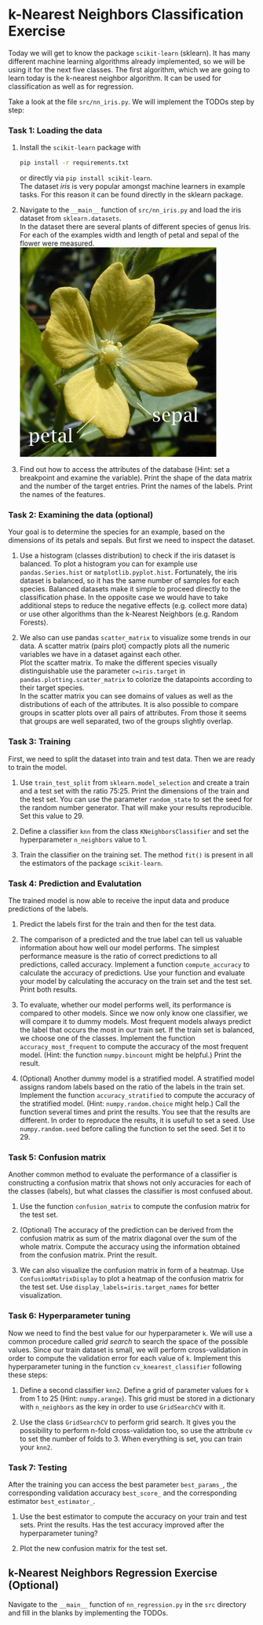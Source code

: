 # k-Nearest Neighbors Classification Exercise

Today we will get to know the package `scikit-learn` (sklearn). It has many different machine learning algorithms already implemented, so we will be using it for the next five classes. The first algorithm, which we are going to learn today is the k-nearest neighbor algorithm. It can be used for classification as well as for regression.

Take a look at the file `src/nn_iris.py`. We will implement the TODOs step by step:

### Task 1: Loading the data

1. Install the `scikit-learn` package with
   ```bash
   pip install -r requirements.txt
   ```  
   or directly via `pip install scikit-learn`.  
   The dataset <em>iris</em> is very popular amongst machine learners in example tasks. For this reason it can be found directly in the sklearn package.

2. Navigate to the `__main__` function of `src/nn_iris.py` and load the iris dataset from `sklearn.datasets`.  
   In the dataset there are several plants of different species of genus Iris. For each of the examples width and length of petal and sepal of the flower were measured.  
   ![A petal and a sepal of a flower (Wikipedia)](./figures/Petal_sepal.jpg)

3. Find out how to access the attributes of the database (Hint: set a breakpoint and examine the variable). Print the shape of the data matrix and the number of the target entries. Print the names of the labels. Print the names of the features.

### Task 2: Examining the data (optional)

Your goal is to determine the species for an example, based on the dimensions of its petals and sepals. But first we need to inspect the dataset.

1. Use a histogram (classes distribution) to check if the iris dataset is balanced. To plot a histogram you can for example use `pandas.Series.hist` or `matplotlib.pyplot.hist`.
   Fortunately, the iris dataset is balanced, so it has the same number of samples for each species. Balanced datasets make it simple to proceed directly to the classification phase. In the opposite case we would have to take additional steps to reduce the negative effects (e.g. collect more data) or use other algorithms than the k-Nearest Neighbors (e.g. Random Forests).

2. We also can use pandas `scatter_matrix` to visualize some trends in our data. A scatter matrix (pairs plot) compactly plots all the numeric variables we have in a dataset against each other.  
   Plot the scatter matrix. To make the different species visually distinguishable use the parameter `c=iris.target` in `pandas.plotting.scatter_matrix` to colorize the datapoints according to their target species.  
   In the scatter matrix you can see domains of values as well as the distributions of each of the attributes. It is also possible to compare groups in scatter plots over all pairs of attributes. From those it seems that groups are well separated, two of the groups slightly overlap. 

### Task 3: Training

First, we need to split the dataset into train and test data. Then we are ready to train the model.

1. Use `train_test_split` from `sklearn.model_selection` and create a train and a test set with the ratio 75:25. Print the dimensions of the train and the test set. You can use the parameter `random_state` to set the seed for the random number generator. That will make your results reproducible. Set this value to 29.

2. Define a classifier `knn` from the class `KNeighborsClassifier` and set the hyperparameter `n_neighbors` value to 1.

3. Train the classifier on the training set. The method `fit()` is present in all the estimators of the package `scikit-learn`.

### Task 4: Prediction and Evalutation

The trained model is now able to receive the input data and produce predictions of the labels.
1. Predict the labels first for the train and then for the test data. 

2. The comparison of a predicted and the true label can tell us valuable information about how well our model performs. The simplest performance measure is the ratio of correct predictions to all predictions, called accuracy. Implement a function `compute_accuracy` to calculate the accuracy of predictions. Use your function and evaluate your model by calculating the accuracy on the train set and the test set. Print both results.

3. To evaluate, whether our model performs well, its performance is compared to other models. Since we now only know one classifier, we will compare it to dummy models. Most frequent models always predict the label that occurs the most in our train set. If the train set is balanced, we choose one of the classes. Implement the function `accuracy_most_frequent` to compute the accuracy of the most frequent model. (Hint: the function `numpy.bincount` might be helpful.) Print the result.

4. (Optional) Another dummy model is a stratified model. A stratified model assigns random labels based on the ratio of the labels in the train set. Implement the function `accuracy_stratified` to compute the accuracy of the stratified model. (Hint: `numpy.random.choice` might help.) Call the function several times and print the results. You see that the results are different. In order to reproduce the results, it is usefull to set a seed. Use `numpy.random.seed` before calling the function to set the seed. Set it to 29. 

### Task 5: Confusion matrix

Another common method to evaluate the performance of a classifier is constructing a confusion matrix that shows not only accuracies for each of the classes (labels), but what classes the classifier is most confused about.

1. Use the function `confusion_matrix` to compute the confusion matrix for the test set.

2. (Optional) The accuracy of the prediction can be derived from the confusion matrix as sum of the matrix diagonal over the sum of the whole matrix. Compute the accuracy using the information obtained from the confusion matrix. Print the result.

3. We can also visualize the confusion matrix in form of a heatmap. Use `ConfusionMatrixDisplay` to plot a heatmap of the confusion matrix for the test set. Use `display_labels=iris.target_names` for better visualization.

### Task 6: Hyperparameter tuning

Now we need to find the best value for our hyperparameter `k`. We will use a common procedure called <em>grid search</em> to search the space of the possible values. Since our train dataset is small, we will perform cross-validation in order to compute the validation error for each value of `k`. Implement this hyperparameter tuning in the function `cv_knearest_classifier` following these steps:

1. Define a second classifier `knn2`. Define a grid of parameter values for `k` from 1 to 25 (Hint: `numpy.arange`). This grid must be stored in a dictionary with `n_neighbors` as the key in order to use `GridSearchCV` with it.

2. Use the class `GridSearchCV` to perform grid search. It gives you the possibility to perform n-fold cross-validation too, so use the attribute `cv` to set the number of folds to 3. When everything is set, you can train your `knn2`.

### Task 7: Testing

After the training you can access the best parameter `best_params_`, the corresponding validation accuracy `best_score_` and the corresponding estimator `best_estimator_`.

1. Use the best estimator to compute the accuracy on your train and test sets. Print the results. Has the test accuracy improved after the hyperparameter tuning?

2. Plot the new confusion matrix for the test set.


## k-Nearest Neighbors Regression Exercise (Optional)

Navigate to the `__main__` function of `nn_regression.py` in the `src` directory and fill in the blanks by implementing the TODOs.

